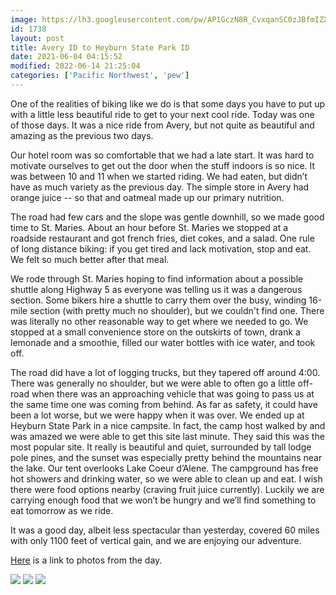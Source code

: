 ```yaml
---
image: https://lh3.googleusercontent.com/pw/AP1GczN8R_CvxqanSC0zJBfmIZXuK5gbndnB4ygDjiJxEwckZc3OAbFYhK56vLz5LjB0k9kWmLxxkGSuiZ0Xp_XlLMlhf-Y2fPoh4zGaAo7hsy6iUVDLG7o2=s0
id: 1738
layout: post
title: Avery ID to Heyburn State Park ID
date: 2021-06-04 04:15:52
modified: 2022-06-14 21:25:04
categories: ['Pacific Northwest', 'pew']
---
```



One of the realities of biking like we do is that some days you have to put up with a little less beautiful ride to get to your next cool ride. Today was one of those days. It was a nice ride from Avery, but not quite as beautiful and amazing as the previous two days.




Our hotel room was so comfortable that we had a late start. It was hard to motivate ourselves to get out the door when the stuff indoors is so nice. It was between 10 and 11 when we started riding. We had eaten, but didn’t have as much variety as the previous day. The simple store in Avery had orange juice -- so that and oatmeal made up our primary nutrition.




The road had few cars and the slope was gentle downhill, so we made good time to St. Maries. About an hour before St. Maries we stopped at a roadside restaurant and got french fries, diet cokes, and a salad. One rule of long distance biking: if you get tired and lack motivation, stop and eat. We felt so much better after that meal.




We rode through St. Maries hoping to find information about a possible shuttle along Highway 5 as everyone was telling us it was a dangerous section. Some bikers hire a shuttle to carry them over the busy, winding 16-mile section (with pretty much no shoulder), but we couldn't find one. There was literally no other reasonable way to get where we needed to go. We stopped at a small convenience store on the outskirts of town, drank a lemonade and a smoothie, filled our water bottles with ice water, and took off.




The road did have a lot of logging trucks, but they tapered off around 4:00. There was generally no shoulder, but we were able to often go a little off-road when there was an approaching vehicle that was going to pass us at the same time one was coming from behind. As far as safety, it could have been a lot worse, but we were happy when it was over. We ended up at Heyburn State Park in a nice campsite. In fact, the camp host walked by and was amazed we were able to get this site last minute. They said this was the most popular site. It really is beautiful and quiet, surrounded by tall lodge pole pines, and the sunset was especially pretty behind the mountains near the lake. Our tent overlooks Lake Coeur d’Alene. The campground has free hot showers and drinking water, so we were able to clean up and eat. I wish there were food options nearby (craving fruit juice currently). Luckily we are carrying enough food that we won’t be hungry and we’ll find something to eat tomorrow as we ride.




It was a good day, albeit less spectacular than yesterday, covered 60 miles with only 1100 feet of vertical gain, and we are enjoying our adventure.




[Here](https://photos.app.goo.gl/TsfFBcPadx4Ch2GG8) is a link to photos from the day.




<!-- Auto-inserted images -->
![](https://rode.whitings.org/wp-content/uploads/2021/06/PXL_20210604_160436656.jpg)
![](https://rode.whitings.org/wp-content/uploads/2021/06/PXL_20210604_165910413.jpg)
![](https://rode.whitings.org/wp-content/uploads/2021/06/PXL_20210604_185559847.jpg)
